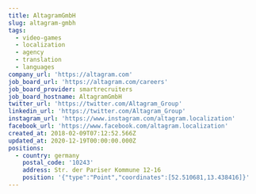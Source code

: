 ```yaml
---
title: AltagramGmbH
slug: altagram-gmbh
tags:
  - video-games
  - localization
  - agency
  - translation
  - languages
company_url: 'https://altagram.com'
job_board_url: 'https://altagram.com/careers'
job_board_provider: smartrecruiters
job_board_hostname: AltagramGmbH
twitter_url: 'https://twitter.com/Altagram_Group'
linkedin_url: 'https://twitter.com/Altagram_Group'
instagram_url: 'https://www.instagram.com/altagram.localization'
facebook_url: 'https://www.facebook.com/altagram.localization'
created_at: 2018-02-09T07:12:52.566Z
updated_at: 2020-12-19T00:00:00.000Z
positions:
  - country: germany
    postal_code: '10243'
    address: Str. der Pariser Kommune 12-16
    position: '{"type":"Point","coordinates":[52.510681,13.438416]}'
---
```


